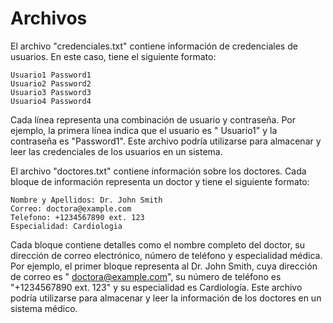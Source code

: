 # Archivos

El archivo "credenciales.txt" contiene información de credenciales de usuarios. En este caso, tiene el siguiente
formato:

```
Usuario1 Password1
Usuario2 Password2
Usuario3 Password3
Usuario4 Password4
```

Cada línea representa una combinación de usuario y contraseña. Por ejemplo, la primera línea indica que el usuario es "
Usuario1" y la contraseña es "Password1". Este archivo podría utilizarse para almacenar y leer las credenciales de los
usuarios en un sistema.

El archivo "doctores.txt" contiene información sobre los doctores. Cada bloque de información representa un doctor y
tiene el siguiente formato:

```
Nombre y Apellidos: Dr. John Smith
Correo: doctora@example.com
Telefono: +1234567890 ext. 123
Especialidad: Cardiologia
```

Cada bloque contiene detalles como el nombre completo del doctor, su dirección de correo electrónico, número de teléfono
y especialidad médica. Por ejemplo, el primer bloque representa al Dr. John Smith, cuya dirección de correo es "
doctora@example.com", su número de teléfono es "+1234567890 ext. 123" y su especialidad es Cardiología. Este archivo
podría utilizarse para almacenar y leer la información de los doctores en un sistema médico.